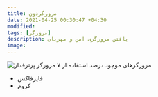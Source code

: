 ```yaml
---
title: مرورگردون
date: 2021-04-25 00:30:47 +04:30
modified:
tags: [مرورگر]
description: یافتن مرورگری امن و مهربان
image:
---
```

![ درصد استفاده از ۷ مرورگر پرترفدار ](https://upload.wikimedia.org/wikipedia/commons/c/c0/Browser_war-11.svg)
مرورگرهای موجود
* فایرفاکس
* کروم